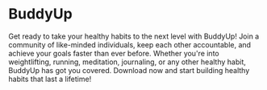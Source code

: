 # BuddyUp

Get ready to take your healthy habits to the next level with BuddyUp! Join a community of like-minded individuals, keep each other accountable, and achieve your goals faster than ever before. Whether you're into weightlifting, running, meditation, journaling, or any other healthy habit, BuddyUp has got you covered. Download now and start building healthy habits that last a lifetime!
